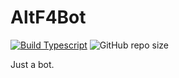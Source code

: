 # AltF4Bot
[![Build Typescript](https://github.com/YueMu1022/MuYue-rewrite/actions/workflows/build.yml/badge.svg)](https://github.com/YueMu1022/MuYue-rewrite/actions/workflows/build.yml)
![GitHub repo size](https://img.shields.io/github/repo-size/YueMu1022/AltF4Bot)

Just a bot.
